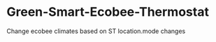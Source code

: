 Green-Smart-Ecobee-Thermostat
=============================

Change ecobee climates based on ST location.mode changes
